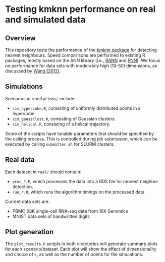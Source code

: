 # Testing kmknn performance on real and simulated data

## Overview

This repository tests the performance of the [_kmknn_ package](https://github.com/LTLA/kmknn) for detecting nearest neighbours.
Speed comparisons are performed to existing R packages, mostly based on the ANN library (i.e., [RANN](https://cran.r-project.org/web/packages/RANN/index.html) and [FNN](https://cran.r-project.org/web/packages/FNN/index.html)). 
We focus on performance for data sets with moderately high (10-50) dimensions, as discussed by [Wang (2012)](https://dx.doi.org/10.1016/j.patcog.2010.01.003).

## Simulations 

Scenarios in `simulations/` include:

- `sim_hypercube.R`, consisting of uniformly distributed points in a hypercube.
- `sim_gaussclust.R`, consisting of Gaussian clusters.
- `sim_helical.R`, consisting of a helical trajectory.

Some of the scripts have tunable parameters that should be specified by the calling process.
This is controlled during job submission, which can be executed by calling `submitter.sh` for SLURM clusters.

## Real data

Each dataset in `real/` should contain:

- `proc_*.R`, which processes the data into a RDS file for nearest neighbor detection.
- `run_*.R`, which runs the algorithm timings on the processed data.

Current data sets are:

- PBMC 68K single-cell RNA-seq data from 10X Genomics
- MNIST data sets of handwritten digits

## Plot generation

The `plot_results.R` scripts in both directories will generate summary plots for each scenario/dataset.
Each plot will show the effect of dimensionality and choice of `k`, as well as the number of points for the simulations.
